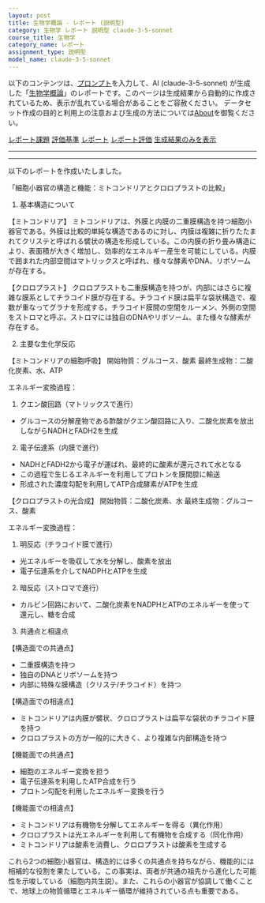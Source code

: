 ```yaml
---
layout: post
title: 生物学概論 - レポート (説明型)
category: 生物学 レポート 説明型 claude-3-5-sonnet
course_title: 生物学
category_name: レポート
assignment_type: 説明型
model_name: claude-3-5-sonnet
---
```


以下のコンテンツは、[プロンプト](https://github.com/takedatoshiyuki/synthetic_assignments/tree/main/generated/生物学/claude-3-5-sonnet/prompt_レポート-説明型.md)を入力して、AI (claude-3-5-sonnet) が生成した「[生物学概論](/contents/生物学/)」のレポートです。このページは生成結果から自動的に作成されているため、表示が乱れている場合があることをご容赦ください。
データセット作成の目的と利用上の注意および生成の方法については[About](/About)を御覧ください。

[レポート課題](../レポート課題-説明型)
[評価基準](../評価基準-説明型)
[レポート](../レポート-説明型)
[レポート評価](../レポート評価-説明型)
[生成結果のみを表示](https://github.com/takedatoshiyuki/synthetic_assignments/tree/main/generated/生物学/claude-3-5-sonnet/レポート-説明型.md)
  

***
***
  
以下のレポートを作成いたしました。

「細胞小器官の構造と機能：ミトコンドリアとクロロプラストの比較」

1. 基本構造について

【ミトコンドリア】
ミトコンドリアは、外膜と内膜の二重膜構造を持つ細胞小器官である。外膜は比較的単純な構造であるのに対し、内膜は複雑に折りたたまれてクリステと呼ばれる襞状の構造を形成している。この内膜の折り畳み構造により、表面積が大きく増加し、効率的なエネルギー産生を可能にしている。内膜で囲まれた内部空間はマトリックスと呼ばれ、様々な酵素やDNA、リボソームが存在する。

【クロロプラスト】
クロロプラストも二重膜構造を持つが、内部にはさらに複雑な膜系としてチラコイド膜が存在する。チラコイド膜は扁平な袋状構造で、複数が重なってグラナを形成する。チラコイド膜間の空間をルーメン、外側の空間をストロマと呼ぶ。ストロマには独自のDNAやリボソーム、また様々な酵素が存在する。

2. 主要な生化学反応

【ミトコンドリアの細胞呼吸】
開始物質：グルコース、酸素
最終生成物：二酸化炭素、水、ATP

エネルギー変換過程：
1) クエン酸回路（マトリックスで進行）
- グルコースの分解産物である酢酸がクエン酸回路に入り、二酸化炭素を放出しながらNADHとFADH2を生成

2) 電子伝達系（内膜で進行）
- NADHとFADH2から電子が運ばれ、最終的に酸素が還元されて水となる
- この過程で生じるエネルギーを利用してプロトンを膜間腔に輸送
- 形成された濃度勾配を利用してATP合成酵素がATPを生成

【クロロプラストの光合成】
開始物質：二酸化炭素、水
最終生成物：グルコース、酸素

エネルギー変換過程：
1) 明反応（チラコイド膜で進行）
- 光エネルギーを吸収して水を分解し、酸素を放出
- 電子伝達系を介してNADPHとATPを生成

2) 暗反応（ストロマで進行）
- カルビン回路において、二酸化炭素をNADPHとATPのエネルギーを使って還元し、糖を合成

3. 共通点と相違点

【構造面での共通点】
- 二重膜構造を持つ
- 独自のDNAとリボソームを持つ
- 内部に特殊な膜構造（クリステ/チラコイド）を持つ

【構造面での相違点】
- ミトコンドリアは内膜が襞状、クロロプラストは扁平な袋状のチラコイド膜を持つ
- クロロプラストの方が一般的に大きく、より複雑な内部構造を持つ

【機能面での共通点】
- 細胞のエネルギー変換を担う
- 電子伝達系を利用したATP合成を行う
- プロトン勾配を利用したエネルギー変換を行う

【機能面での相違点】
- ミトコンドリアは有機物を分解してエネルギーを得る（異化作用）
- クロロプラストは光エネルギーを利用して有機物を合成する（同化作用）
- ミトコンドリアは酸素を消費し、クロロプラストは酸素を生成する

これら2つの細胞小器官は、構造的には多くの共通点を持ちながら、機能的には相補的な役割を果たしている。この事実は、両者が共通の祖先から進化した可能性を示唆している（細胞内共生説）。また、これらの小器官が協調して働くことで、地球上の物質循環とエネルギー循環が維持されている点も重要である。
